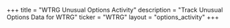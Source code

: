 +++
title = "WTRG Unusual Options Activity"
description = "Track Unusual Options Data for WTRG"
ticker = "WTRG"
layout = "options_activity"
+++


